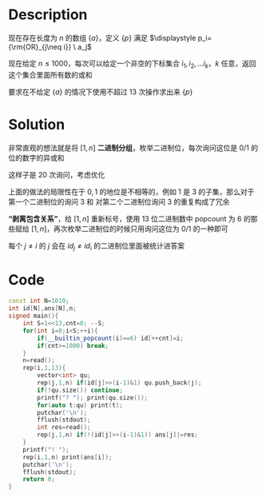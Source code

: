 # Description

现在存在长度为 $n$ 的数组 $\{a\}$，定义 $\{p\}$ 满足 $\displaystyle p_i={\rm{OR}_{j\neq i}} \ a_j$

现在给定 $n\le 1000$，每次可以给定一个非空的下标集合 $i_1,i_2,\dots i_k$，$k$ 任意，返回这个集合里面所有数的或和

要求在不给定 $\{a\}$ 的情况下使用不超过 $13$ 次操作求出来 $\{p\}$

# Solution

非常直观的想法就是将 $[1,n]$ **二进制分组**，枚举二进制位，每次询问这位是 $0/1$ 的位的数字的异或和

这样子是 $20$ 次询问，考虑优化

上面的做法的局限性在于 $0,1$ 的地位是不相等的，例如 $1$ 是 $3$ 的子集，那么对于第一个二进制位的询问 $3$ 和 对第二个二进制位询问 $3$ 的重复构成了冗余

**“剥离包含关系”**，给 $[1,n]$ 重新标号，使用 $13$ 位二进制数中 $\text{popcount}$ 为 $6$ 的那些赋给 $[1,n]$，再次枚举二进制位的时候只用询问这位为 $0/1$ 的一种即可

每个 $j\neq i$ 的 $j$ 会在 $id_j\neq id_i$ 的二进制位里面被统计进答案

# Code

```cpp
const int N=1010;
int id[N],ans[N],n;
signed main(){
    int S=1<<13,cnt=0; --S;
    for(int i=0;i<S;++i){
        if(__builtin_popcount(i)==6) id[++cnt]=i;
        if(cnt>=1000) break;
    }
    n=read();
    rep(i,1,13){
        vector<int> qu;
        rep(j,1,n) if(id[j]>>(i-1)&1) qu.push_back(j);
        if(!qu.size()) continue;
        printf("? "); print(qu.size());
        for(auto t:qu) print(t);
        putchar('\n');
        fflush(stdout);
        int res=read();
        rep(j,1,n) if(!(id[j]>>(i-1)&1)) ans[j]|=res;
    }
    printf("! ");
    rep(i,1,n) print(ans[i]);
    putchar('\n');
    fflush(stdout);
    return 0;
}
```